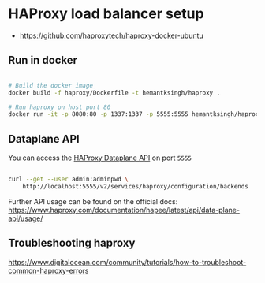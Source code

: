 
# HAProxy load balancer setup

* https://github.com/haproxytech/haproxy-docker-ubuntu

## Run in docker

```sh

# Build the docker image
docker build -f haproxy/Dockerfile -t hemantksingh/haproxy .

# Run haproxy on host port 80
docker run -it -p 8080:80 -p 1337:1337 -p 5555:5555 hemantksingh/haproxy
```

## Dataplane API

You can access the [HAProxy Dataplane API](https://www.haproxy.com/blog/new-haproxy-data-plane-api/) on port `5555`

```sh

curl --get --user admin:adminpwd \
    http://localhost:5555/v2/services/haproxy/configuration/backends

```

Further API usage can be found on the official docs: https://www.haproxy.com/documentation/hapee/latest/api/data-plane-api/usage/

## Troubleshooting haproxy

https://www.digitalocean.com/community/tutorials/how-to-troubleshoot-common-haproxy-errors